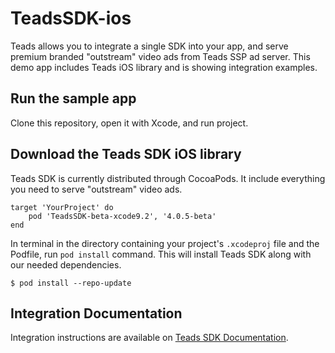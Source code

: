 # TeadsSDK-ios


Teads allows you to integrate a single SDK into your app, and serve premium branded "outstream" video ads from Teads SSP ad server. This demo app includes Teads iOS library and is showing integration examples.

## Run the sample app

Clone this repository, open it with Xcode, and run project.

## Download the Teads SDK iOS library

Teads SDK is currently distributed through CocoaPods. It include everything you need to serve "outstream" video ads.

```
target 'YourProject' do
    pod 'TeadsSDK-beta-xcode9.2', '4.0.5-beta'
end
```

In terminal in the directory containing your project's `.xcodeproj` file and the Podfile, run `pod install` command. This will install Teads SDK along with our needed dependencies.

```
$ pod install --repo-update
```

## Integration Documentation

Integration instructions are available on [Teads SDK Documentation](http://mobile.teads.tv/sdk/documentation/v4).